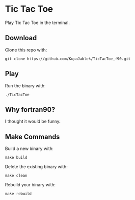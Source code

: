 # Tic Tac Toe

Play Tic Tac Toe in the terminal.

## Download

Clone this repo with:

`git clone https://github.com/KupaJablek/TicTacToe_f90.git` 


## Play

Run the binary with:

`./TicTacToe`

## Why fortran90?

I thought it would be funny.

## Make Commands

Build a new binary with:

`make build`

Delete the existing binary with:

`make clean`

Rebuild your binary with:

`make rebuild`
